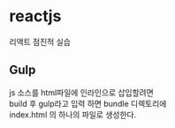 # reactjs
리액트 점진적 실습


## Gulp

js 소스를  html파일에 인라인으로 삽입할려면  
build 후 gulp라고 입력 하면 bundle 디렉토리에  
index.html 의 하나의 파일로 생성한다.

